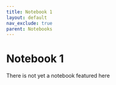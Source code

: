 ```yaml
---
title: Notebook 1
layout: default
nav_exclude: true
parent: Notebooks
---
```


# Notebook 1

There is not yet a notebook featured here
